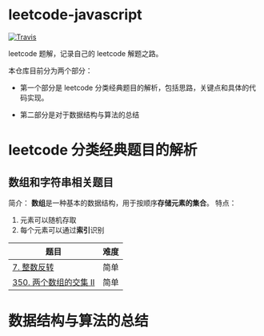 # leetcode-javascript
[![Travis](https://img.shields.io/badge/language-JavaScript-yellow.svg)]()

leetcode 题解，记录自己的 leetcode 解题之路。

本仓库目前分为两个部分：

* 第一个部分是 leetcode 分类经典题目的解析，包括思路，关键点和具体的代码实现。

* 第二部分是对于数据结构与算法的总结
# leetcode 分类经典题目的解析
## 数组和字符串相关题目
简介：
**数组**是一种基本的数据结构，用于按顺序**存储元素的集合**。
特点：
1. 元素可以随机存取
2. 每个元素可以通过**索引**识别

|题目|难度|
|--|--|
|[7. 整数反转](./arrAndString/7.md)|简单|
|[350. 两个数组的交集 II](./arrAndString/350.md)|简单|

# 数据结构与算法的总结
